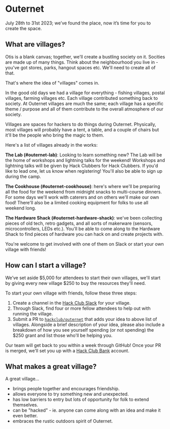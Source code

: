 # Outernet

July 28th to 31st 2023; we’ve found the place, now it’s time for you to create the space. 

## What are villages?

Otis is a blank canvas; together, we'll create a bustling society on it. Socities are made up of many things. Think about the neighbourhood you live in - you've got stores, parks, hangout spaces etc. We'll need to create all of that. 

That's where the idea of "villages" comes in. 

In the good old days we had a village for everything - fishing villages, postal villages, farming villages etc. Each village contributed something back to society. At Outernet villages are much the same; each village has a specific theme / purpose and all of them contribute to the overall atmosphere of our society.

Villages are spaces for hackers to do things during Outernet. Physically, most villages will probably have a tent, a table, and a couple of chairs but it'll be the people who bring the magic to them. 

Here's a list of villages already in the works:

**The Lab (#outernet-lab)**: Looking to learn something new? The Lab will be the home of workshops and lightning talks for the weekend! Workshops and lightning talks will be given by Hack Clubbers for Hack Clubbers. If you'd like to lead one, let us know when registering! You'll also be able to sign up during the camp.

**The Cookhouse (#outernet-cookhouse)**: here's where we'll be preparing all the food for the weekend from midnight snacks to multi-course dinners. For some days we'll work with caterers and on others we'll make our own food! There'll also be a limited cooking equipment for folks to use all weekend long.

**The Hardware Shack (#outernet-hardware-shack)**: we've been collecting pieces of old tech, retro gadgets, and all sorts of makerware (sensors, microcontrollers, LEDs etc.). You'll be able to come along to the Hardware Shack to find pieces of hardware you can hack on and create projects with.

You're welcome to get involved with one of them on Slack or start your own village with friends!

## How can I start a village?

We’ve set aside $5,000 for attendees to start their own villages, we'll start by giving every new village $250 to buy the resources they'll need.

To start your own village with friends, follow these three steps:

1. Create a channel in the [Hack Club Slack](https://hackclub.com/slack) for your village.
2. Through Slack, find four or more fellow attendees to help out with running the village.
3. Submit a PR to [`hackclub/outernet`](https://github.com/hackclub/outernet/) that adds your idea to above list of villages. Alongside a brief description of your idea, please also include a breakdown of how you see yourself spending (or not spending) the $250 grant and list those who'll be helping you.

Our team will get back to you within a week through GitHub! Once your PR is merged, we'll set you up with a [Hack Club Bank](https://hackclub.com/bank) account.

## What makes a great village?

A great village... 

* brings people together and encourages friendship.
* allows everyone to try something new and unexpected.
* has low barriers to entry but lots of opportunity for folk to extend themselves.
* can be "hacked" - ie. anyone can come along with an idea and make it even better.
* embraces the rustic outdoors spirit of Outernet.
